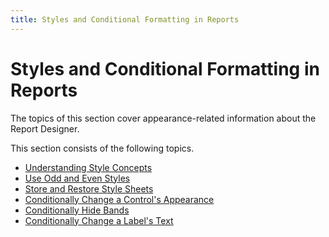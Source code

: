 ```yaml
---
title: Styles and Conditional Formatting in Reports
---
```

# Styles and Conditional Formatting in Reports
The topics of this section cover appearance-related information about the Report Designer.

This section consists of the following topics.
* [Understanding Style Concepts](../../../../../interface-elements-for-desktop/articles/report-designer/report-designer-for-winforms/create-reports/styles-and-conditional-formatting/understanding-style-concepts.md)
* [Use Odd and Even Styles](../../../../../interface-elements-for-desktop/articles/report-designer/report-designer-for-winforms/create-reports/styles-and-conditional-formatting/use-odd-and-even-styles.md)
* [Store and Restore Style Sheets](../../../../../interface-elements-for-desktop/articles/report-designer/report-designer-for-winforms/create-reports/styles-and-conditional-formatting/store-and-restore-style-sheets.md)
* [Conditionally Change a Control's Appearance](../../../../../interface-elements-for-desktop/articles/report-designer/report-designer-for-winforms/create-reports/styles-and-conditional-formatting/conditionally-change-a-control's-appearance.md)
* [Conditionally Hide Bands](../../../../../interface-elements-for-desktop/articles/report-designer/report-designer-for-winforms/create-reports/styles-and-conditional-formatting/conditionally-hide-bands.md)
* [Conditionally Change a Label's Text](../../../../../interface-elements-for-desktop/articles/report-designer/report-designer-for-winforms/create-reports/styles-and-conditional-formatting/conditionally-change-a-label's-text.md)